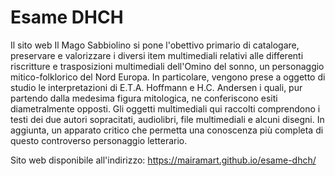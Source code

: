 # Esame DHCH

Il sito web Il Mago Sabbiolino si pone l'obettivo primario di catalogare, preservare e valorizzare i diversi item multimediali relativi alle differenti riscritture e trasposizioni multimediali dell'Omino del sonno, un personaggio mitico-folklorico del Nord Europa. 
In particolare, vengono prese a oggetto di studio le interpretazioni di E.T.A. Hoffmann e H.C. Andersen i quali, pur partendo dalla medesima figura mitologica, ne conferiscono esiti diametralmente opposti. 
Gli oggetti multimediali qui raccolti comprendono i testi dei due autori sopracitati, audiolibri, file multimediali e alcuni disegni. In aggiunta, un apparato critico che permetta una conoscenza più completa di questo controverso personaggio letterario.

Sito web disponibile all'indirizzo: https://mairamart.github.io/esame-dhch/
